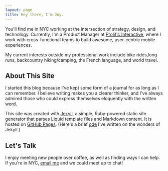 ```yaml
---
layout: page
title: Hey there, I'm Joy. 
---
```

You'll find me in NYC working at the intersection of strategy, design, and technology. Currently, I'm a Product Manager at <a href="http://www.prolificinteractive.com/" target="_blank">Prolific Interactive</a>, where I work with cross-functional teams to build awesome, user-centric mobile experiences. 

My current interests outside my professional work include bike rides,long runs, backcountry hiking/camping, the French language, and world travel. 

## About This Site

I started this blog because I've kept some form of a journal for as long as I can remember. I believe writing makes you a clearer thinker, and I've always admired those who could express themselves eloquently with the written word.

This site was created with <a href="http://jekyllrb.com" target="_blank">Jekyll</a>, a simple, Ruby-powered static site generator that parses Liquid template files and Markdown content. It is hosted on <a href="http://pages.github.com" target="_blank">GitHub Pages</a>. (Here's a brief <a href="/2014/07/18/starting-anew-with-jekyll/">ode</a> I've written on the wonders of Jekyll.) 

## Let's Talk

I enjoy meeting new people over coffee, as well as finding ways I can help. If you're in NYC, <a href="mailto:chenjoyv@gmail.com" target="_blank">email me</a> and we could meet up to chat!  


<a href="http://twitter.com/chenjoyv" target="_blank" class="brandico fade"><span class="brandico-twitter"></span></a> 
<a href="http://jeyohwhy.tumblr.com" target="_blank" class="brandico fade"><span class="brandico-tumblr"></span></a>
<a href="http://linkedin.com/in/joyvchen" target="_blank" class="brandico fade"><span class="brandico-linkedin"></span></a> 
<a href="http://instagram.com/jeyohwhy" target="_blank" class="brandico fade"><span class="brandico-instagram"></span></a>
<a href="http://github.com/joyvchen" target="_blank" class="brandico fade"><span class="brandico-github"></span></a>